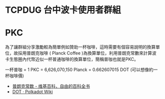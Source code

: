# TCPDUG 台中波卡使用者群組

# PKC

為了讓群組分享激勵較為簡單例如贊助一杯咖啡，這時需要有個容易說明的換算單位，故採用普朗克咖啡 ( Planck Coffee )為換算單位，利用普朗克常數來計算波卡生態圈內代幣近似一杯普通咖啡的換算單位，簡稱普咖也就是PKC。

一杯普咖 = 1 PKC = 6,626,070,150 Planck = 0.662607015 DOT (可以想像約一杯咖啡價)

- [普朗克常数 - 维基百科，自由的百科全书](https://zh.wikipedia.org/zh-tw/%E6%99%AE%E6%9C%97%E5%85%8B%E5%B8%B8%E6%95%B0)
- [DOT · Polkadot Wiki](https://wiki.polkadot.network/docs/en/learn-DOT)